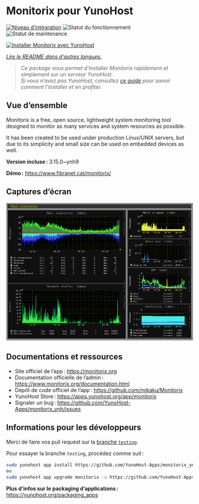 <!--
Nota bene : ce README est automatiquement généré par <https://github.com/YunoHost/apps/tree/master/tools/readme_generator>
Il NE doit PAS être modifié à la main.
-->

# Monitorix pour YunoHost

[![Niveau d’intégration](https://dash.yunohost.org/integration/monitorix.svg)](https://ci-apps.yunohost.org/ci/apps/monitorix/) ![Statut du fonctionnement](https://ci-apps.yunohost.org/ci/badges/monitorix.status.svg) ![Statut de maintenance](https://ci-apps.yunohost.org/ci/badges/monitorix.maintain.svg)

[![Installer Monitorix avec YunoHost](https://install-app.yunohost.org/install-with-yunohost.svg)](https://install-app.yunohost.org/?app=monitorix)

*[Lire le README dans d'autres langues.](./ALL_README.md)*

> *Ce package vous permet d’installer Monitorix rapidement et simplement sur un serveur YunoHost.*  
> *Si vous n’avez pas YunoHost, consultez [ce guide](https://yunohost.org/install) pour savoir comment l’installer et en profiter.*

## Vue d’ensemble

Monitorix is a free, open source, lightweight system monitoring tool designed to monitor as many services and system resources as possible.

It has been created to be used under production Linux/UNIX servers, but due to its simplicity and small size can be used on embedded devices as well.


**Version incluse :** 3.15.0~ynh9

**Démo :** <https://www.fibranet.cat/monitorix/>

## Captures d’écran

![Capture d’écran de Monitorix](./doc/screenshots/mail.png)

## Documentations et ressources

- Site officiel de l’app : <https://monitorix.org>
- Documentation officielle de l’admin : <https://www.monitorix.org/documentation.html>
- Dépôt de code officiel de l’app : <https://github.com/mikaku/Monitorix>
- YunoHost Store : <https://apps.yunohost.org/app/monitorix>
- Signaler un bug : <https://github.com/YunoHost-Apps/monitorix_ynh/issues>

## Informations pour les développeurs

Merci de faire vos pull request sur la [branche `testing`](https://github.com/YunoHost-Apps/monitorix_ynh/tree/testing).

Pour essayer la branche `testing`, procédez comme suit :

```bash
sudo yunohost app install https://github.com/YunoHost-Apps/monitorix_ynh/tree/testing --debug
ou
sudo yunohost app upgrade monitorix -u https://github.com/YunoHost-Apps/monitorix_ynh/tree/testing --debug
```

**Plus d’infos sur le packaging d’applications :** <https://yunohost.org/packaging_apps>
